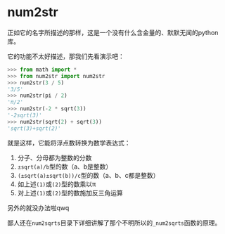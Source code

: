# num2str
正如它的名字所描述的那样，这是一个没有什么含金量的、默默无闻的python库。

它的功能不太好描述，那我们先看演示吧：
```python
>>> from math import *
>>> from num2str import num2str
>>> num2str(3 / 5)
'3/5'
>>> num2str(pi / 2)
'π/2'
>>> num2str(-2 * sqrt(3))
'-2sqrt(3)'
>>> num2str(sqrt(2) + sqrt(3))
'sqrt(3)+sqrt(2)'
```

就是这样，它能将浮点数转换为数学表达式：

1. 分子、分母都为整数的分数
2. `±sqrt(a)/b`型的数（a、b是整数）
3. `(±sqrt(a)±sqrt(b))/c`型的数（a、b、c都是整数）
4. 如上述`(1)`或`(2)`型的数乘以π
5. 对上述`(1)`或`(2)`型的数施加反三角运算

另外的就没办法啦qwq

鄙人还在`num2sqrts`目录下详细讲解了那个不明所以的`_num2sqrts`函数的原理。
